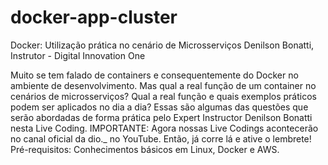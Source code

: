 # docker-app-cluster

Docker: Utilização prática no cenário de Microsserviços Denilson Bonatti, Instrutor - Digital Innovation One

Muito se tem falado de containers e consequentemente do Docker no ambiente de desenvolvimento.
Mas qual a real função de um container no cenários de microsserviços? 
Qual a real função e quais exemplos práticos podem ser aplicados no dia a dia? 
Essas são algumas das questões que serão abordadas de forma prática pelo Expert Instructor Denilson Bonatti nesta
Live Coding. IMPORTANTE: Agora nossas Live Codings acontecerão no canal oficial da dio._ no YouTube. Então, 
já corre lá e ative o lembrete! Pré-requisitos: Conhecimentos básicos em Linux, Docker e AWS.
